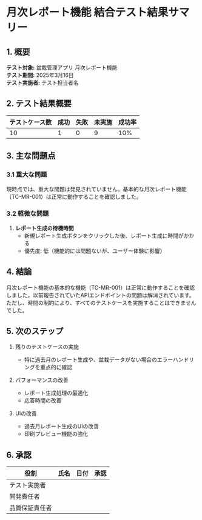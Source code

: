 # 月次レポート機能 結合テスト結果サマリー

## 1. 概要

**テスト対象:** 盆栽管理アプリ 月次レポート機能  
**テスト期間:** 2025年3月16日  
**テスト実施者:** テスト担当者名  

## 2. テスト結果概要

| テストケース数 | 成功 | 失敗 | 未実施 | 成功率 |
|--------------|------|------|--------|--------|
| 10           | 1    | 0    | 9      | 10%    |

## 3. 主な問題点

### 3.1 重大な問題

現時点では、重大な問題は発見されていません。基本的な月次レポート機能（TC-MR-001）は正常に動作することを確認しました。

### 3.2 軽微な問題

1. **レポート生成の待機時間**
   - 新規レポート生成ボタンをクリックした後、レポート生成に時間がかかる
   - 優先度: 低（機能的には問題ないが、ユーザー体験に影響）

## 4. 結論

月次レポート機能の基本的な機能（TC-MR-001）は正常に動作することを確認しました。以前報告されていたAPIエンドポイントの問題は解消されています。ただし、時間の制約により、すべてのテストケースを実施することはできませんでした。

## 5. 次のステップ

1. 残りのテストケースの実施
   - 特に過去月のレポート生成や、盆栽データがない場合のエラーハンドリングを重点的に確認

2. パフォーマンスの改善
   - レポート生成処理の最適化
   - 応答時間の改善

3. UIの改善
   - 過去月レポート生成のUIの改善
   - 印刷プレビュー機能の強化

## 6. 承認

| 役割 | 氏名 | 日付 | 承認 |
|------|------|------|------|
| テスト実施者 |  |  |  |
| 開発責任者 |  |  |  |
| 品質保証責任者 |  |  |  |
